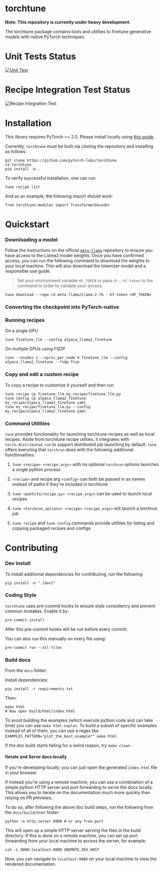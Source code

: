 
# torchtune

**Note: This repository is currently under heavy development.**

The torchtune package contains tools and utilities to finetune generative models with native PyTorch techniques.

# Unit Tests Status

[![Unit Test](https://github.com/pytorch-labs/torchtune/actions/workflows/unit_test.yaml/badge.svg?branch=main)](https://github.com/pytorch-labs/torchtune/actions/workflows/unit_test.yaml)

# Recipe Integration Test Status

![Recipe Integration Test](https://github.com/pytorch-labs/torchtune/actions/workflows/recipe_integration_test.yaml/badge.svg)

# Installation

This library requires PyTorch >= 2.0. Please install locally using [this guide](https://pytorch.org/get-started/locally/).

Currently, `torchtune` must be built via cloning the repository and installing as follows:

```
git clone https://github.com/pytorch-labs/torchtune
cd torchtune
pip install -e .
```

To verify successful installation, one can run:

```
tune recipe list
```

And as an example, the following import should work:

```
from torchtune.modules import TransformerDecoder
```

# Quickstart

### Downloading a model

Follow the instructions on the official [`meta-llama`](https://huggingface.co/meta-llama/Llama-2-7b) repository
to ensure you have access to the Llama2 model weights. Once you have confirmed access, you can run the following command to download the weights to your local machine.
This will also download the tokenizer model and a responsible use guide.

> Set your environment variable `HF_TOKEN` or pass in `--hf-token` to the command in order to validate your access.

```
tune download --repo-id meta-llama/Llama-2-7b --hf-token <HF_TOKEN>
```

### Converting the checkpoint into PyTorch-native

<ADD INSTRUCTIONS HERE>

### Running recipes

On a single GPU
```
tune finetune_llm --config alpaca_llama2_finetune
```

On multiple GPUs using FSDP
```
tune --nnodes 1 --nproc_per_node 4 finetune_llm --config alpaca_llama2_finetune --fsdp True
```

### Copy and edit a custom recipe

To copy a recipe to customize it yourself and then run
```
tune recipe cp finetune_llm my_recipe/finetune_llm.py
tune config cp alpaca_llama2_finetune my_recipe/alpaca_llama2_finetune.yaml
tune my_recipe/finetune_llm.py --config my_recipe/alpaca_llama2_finetune.yaml
```

### Command Utilities

``tune`` provides functionality for launching torchtune recipes as well as local
recipes. Aside from torchtune recipe utilties, it integrates with ``torch.distributed.run``
to support distributed job launching by default. ``tune`` offers everyting that ``torchrun``
does with the following additional functionalities:

1. ``tune <recipe> <recipe_args>`` with no optional ``torchrun`` options launches a single python process

2. ``<recipe>`` and recipe arg ``<config>`` can both be passed in as names instead of paths if they're included in torchtune

3. ``tune <path/to/recipe.py> <recipe_args>`` can be used to launch local recipes

4. ``tune <torchrun_options> <recipe> <recipe_args>`` will launch a torchrun job

5. ``tune recipe`` and ``tune config`` commands provide utilities for listing and copying packaged recipes and configs

# Contributing
### Dev install
To install additional dependencies for contributing, run the following:

```
pip install -e ".[dev]"
```

### Coding Style
`torchtune` uses pre-commit hooks to ensure style consistency and prevent common mistakes. Enable it by:

```
pre-commit install
```

After this pre-commit hooks will be run before every commit.

You can also run this manually on every file using:

```
pre-commit run --all-files
```

### Build docs

From the `docs` folder:

Install dependencies:

```
pip install -r requirements.txt
```

Then:

```
make html
# Now open build/html/index.html
```

To avoid building the examples (which execute python code and can take time) you
can use `make html-noplot`. To build a subset of specific examples instead of
all of them, you can use a regex like `EXAMPLES_PATTERN="plot_the_best_example*"
make html`.

If the doc build starts failing for a weird reason, try `make clean`.

#### Iterate and Serve docs locally

If you're developing locally, you can just open the generated `index.html` file in your browser.

If instead you're using a remote machine, you can use a combination of a simple python HTTP server and port forwarding to serve the docs locally.
This allows you to iterate on the documentation much more quickly than relying on PR
previews.

To do so, after following the above doc build steps, run the following from the `docs/build/html` folder:

```
python -m http.server 8000 # or any free port
```

This will open up a simple HTTP server serving the files in the build directory.
If this is done on a remote machine, you can set up port forwarding from your local machine
to access the server, for example:

```
ssh -L 9000:localhost:8000 $REMOTE_DEV_HOST
```

Now, you can navigate to `localhost:9000` on your local machine to view the rendered documentation.
